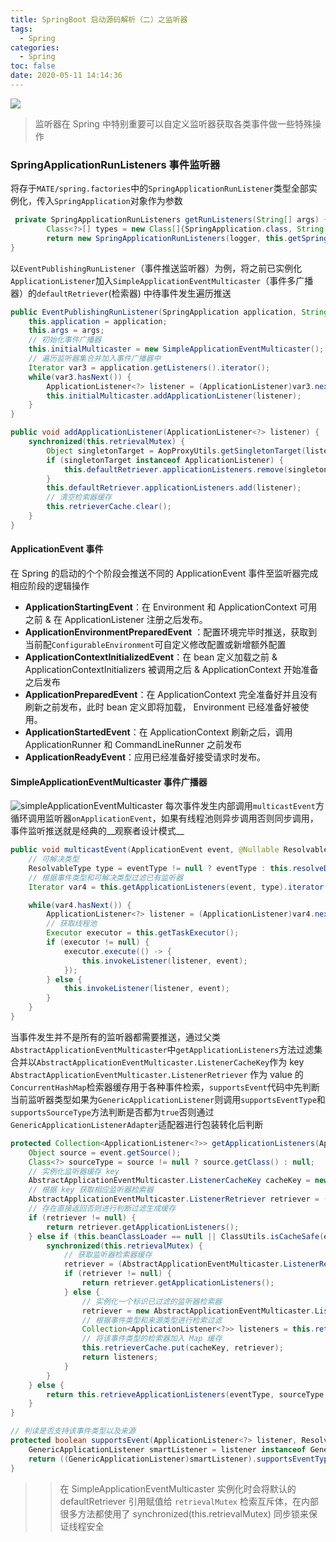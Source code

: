 ```yaml
---
title: SpringBoot 启动源码解析（二）之监听器
tags:
  - Spring
categories:
  - Spring
toc: false
date: 2020-05-11 14:14:36
---
```


![](/images/spring.jpg)
> 监听器在 Spring 中特别重要可以自定义监听器获取各类事件做一些特殊操作

### SpringApplicationRunListeners 事件监听器
将存于`MATE/spring.factories`中的`SpringApplicationRunListener`类型全部实例化，传入`SpringApplication`对象作为参数
``` java
 private SpringApplicationRunListeners getRunListeners(String[] args) {
        Class<?>[] types = new Class[]{SpringApplication.class, String[].class};
        return new SpringApplicationRunListeners(logger, this.getSpringFactoriesInstances(SpringApplicationRunListener.class, types, this, args));
}
```
以`EventPublishingRunListener`（事件推送监听器）为例，将之前已实例化`ApplicationListener`加入`SimpleApplicationEventMulticaster`（事件多广播器）的`defaultRetriever`(检索器) 中待事件发生遍历推送

``` java
public EventPublishingRunListener(SpringApplication application, String[] args) {
    this.application = application;
    this.args = args;
    // 初始化事件广播器
    this.initialMulticaster = new SimpleApplicationEventMulticaster();
    // 遍历监听器集合并加入事件广播器中
    Iterator var3 = application.getListeners().iterator();
    while(var3.hasNext()) {
        ApplicationListener<?> listener = (ApplicationListener)var3.next();
        this.initialMulticaster.addApplicationListener(listener);
    }
}

public void addApplicationListener(ApplicationListener<?> listener) {
    synchronized(this.retrievalMutex) {
        Object singletonTarget = AopProxyUtils.getSingletonTarget(listener);
        if (singletonTarget instanceof ApplicationListener) {
            this.defaultRetriever.applicationListeners.remove(singletonTarget);
        }
        this.defaultRetriever.applicationListeners.add(listener);
        // 清空检索器缓存
        this.retrieverCache.clear();
    }
}
```

#### ApplicationEvent 事件
在 Spring 的启动的个个阶段会推送不同的 ApplicationEvent 事件至监听器完成相应阶段的逻辑操作
- **ApplicationStartingEvent**：在 Environment 和 ApplicationContext 可用之前 & 在 ApplicationListener 注册之后发布。
- **ApplicationEnvironmentPreparedEvent** ：配置环境完毕时推送，获取到当前配`ConfigurableEnvironment`可自定义修改配置或新增额外配置
- **ApplicationContextInitializedEvent**：在 bean 定义加载之前 & ApplicationContextInitializers 被调用之后 & ApplicationContext 开始准备之后发布
- **ApplicationPreparedEvent**：在 ApplicationContext 完全准备好并且没有刷新之前发布，此时 bean 定义即将加载， 
 Environment 已经准备好被使用。
- **ApplicationStartedEvent**：在 ApplicationContext 刷新之后，调用 ApplicationRunner 和 CommandLineRunner 之前发布
- **ApplicationReadyEvent**：应用已经准备好接受请求时发布。

#### SimpleApplicationEventMulticaster 事件广播器
![simpleApplicationEventMulticaster](/images/simpleApplicationEventMulticaster.png)
每次事件发生内部调用`multicastEvent`方循环调用监听器`onApplicationEvent`，如果有线程池则异步调用否则同步调用，事件监听推送就是经典的__观察者设计模式__
``` java
public void multicastEvent(ApplicationEvent event, @Nullable ResolvableType eventType) {
    // 可解决类型
    ResolvableType type = eventType != null ? eventType : this.resolveDefaultEventType(event);
    // 根据事件类型和可解决类型过滤已有监听器
    Iterator var4 = this.getApplicationListeners(event, type).iterator();

    while(var4.hasNext()) {
        ApplicationListener<?> listener = (ApplicationListener)var4.next();
        // 获取线程池
        Executor executor = this.getTaskExecutor();
        if (executor != null) {
            executor.execute(() -> {
                this.invokeListener(listener, event);
            });
        } else {
            this.invokeListener(listener, event);
        }
    }
}
```

当事件发生并不是所有的监听器都需要推送，通过父类`AbstractApplicationEventMulticaster`中`getApplicationListeners`方法过滤集合并以`AbstractApplicationEventMulticaster.ListenerCacheKey`作为 key `AbstractApplicationEventMulticaster.ListenerRetriever` 作为 value 的`ConcurrentHashMap`检索器缓存用于各种事件检索，`supportsEvent`代码中先判断当前监听器类型如果为`GenericApplicationListener`则调用`supportsEventType`和`supportsSourceType`方法判断是否都为`true`否则通过`GenericApplicationListenerAdapter`适配器进行包装转化后判断

``` java
protected Collection<ApplicationListener<?>> getApplicationListeners(ApplicationEvent event, ResolvableType eventType) {
    Object source = event.getSource();
    Class<?> sourceType = source != null ? source.getClass() : null;
    // 实例化监听器缓存 key
    AbstractApplicationEventMulticaster.ListenerCacheKey cacheKey = new AbstractApplicationEventMulticaster.ListenerCacheKey(eventType, sourceType);
    // 根据 key 获取相应监听器检索器
    AbstractApplicationEventMulticaster.ListenerRetriever retriever = (AbstractApplicationEventMulticaster.ListenerRetriever)this.retrieverCache.get(cacheKey);
    // 存在直接返回否则进行判断过滤生成缓存
    if (retriever != null) {
        return retriever.getApplicationListeners();
    } else if (this.beanClassLoader == null || ClassUtils.isCacheSafe(event.getClass(), this.beanClassLoader) && (sourceType == null || ClassUtils.isCacheSafe(sourceType, this.beanClassLoader))) {
        synchronized(this.retrievalMutex) {
            // 获取监听器检索器缓存
            retriever = (AbstractApplicationEventMulticaster.ListenerRetriever)this.retrieverCache.get(cacheKey);
            if (retriever != null) {
                return retriever.getApplicationListeners();
            } else {
                // 实例化一个标识已过滤的监听器检索器
                retriever = new AbstractApplicationEventMulticaster.ListenerRetriever(true);
                // 根据事件类型和来源类型进行检索过滤
                Collection<ApplicationListener<?>> listeners = this.retrieveApplicationListeners(eventType, sourceType, retriever);
                // 将该事件类型的检索器加入 Map 缓存
                this.retrieverCache.put(cacheKey, retriever);
                return listeners;
            }
        }
    } else {
        return this.retrieveApplicationListeners(eventType, sourceType, (AbstractApplicationEventMulticaster.ListenerRetriever)null);
    }
}

// 判读是否支持该事件类型以及来源
protected boolean supportsEvent(ApplicationListener<?> listener, ResolvableType eventType, @Nullable Class<?> sourceType) {
    GenericApplicationListener smartListener = listener instanceof GenericApplicationListener ? (GenericApplicationListener)listener : new GenericApplicationListenerAdapter(listener);
    return ((GenericApplicationListener)smartListener).supportsEventType(eventType) && ((GenericApplicationListener)smartListener).supportsSourceType(sourceType);
}
```

>>  在 SimpleApplicationEventMulticaster 实例化时会将默认的 defaultRetriever 引用赋值给 `retrievalMutex` 检索互斥体，在内部很多方法都使用了 synchronized(this.retrievalMutex) 同步锁来保证线程安全